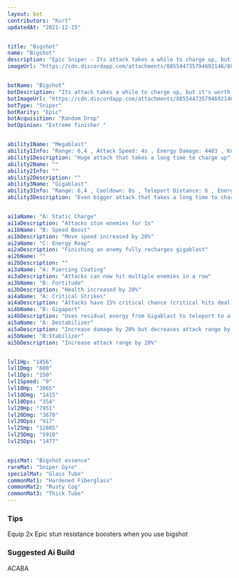 ```yaml
---
layout: bot
contributors: "Kurt"
updatedAt: "2021-12-15"


title: "Bigshot"
name: "Bigshot"
description: "Epic Sniper - Its attack takes a while to charge up, but it's worth the wait"
imageUrl: "https://cdn.discordapp.com/attachments/885544735794692146/885547177638772776/bigshot.png"


botName: "Bigshot"
botDescription: "Its attack takes a while to charge up, but it's worth the wait"
botImageUrl: "https://cdn.discordapp.com/attachments/885544735794692146/885547177638772776/bigshot.png"
botType: "Sniper"
botRarity: "Epic"
botAcquisition: "Random Drop"
botOpinion: "Extreme finisher "


ability1Name: "Megablast"
ability1Info: "Range: 6,4 , Attack Speed: 4s , Energy Damage: 4403 , Knockback: small , Stun Duration: 1s"
ability1Description: "Huge attack that takes a long time to charge up"
ability2Name: ""
ability2Info: ""
ability2Description: ""
ability3Name: "Gigablast"
ability3Info: "Range: 6,4 , Cooldown: 8s , Teleport Distance: 6 , Energy Damage: 8073 , Knockback: small "
ability3Description: "Even bigger attack that takes a long time to charge up"


ai1aName: "A: Static Charge"
ai1aDescription: "Attacks stun enemies for 1s"
ai1bName: "B: Speed Boost"
ai1bDescription: "Move speed increased by 20%"
ai2aName: "C: Energy Reap"
ai2aDescription: "Finishing an enemy fully recharges gigablast"
ai2bName: ""
ai2bDescription: ""
ai3aName: "A: Piercing Coating"
ai3aDescription: "Attacks can now hit multiple enemies in a row"
ai3bName: "B: Fortitude"
ai3bDescription: "Health increased by 20%"
ai4aName: "A: Critical Strikes"
ai4aDescription: "Attacks have 15% critical chance (critical hits deal double damage)"
ai4bName: "B: Gigaport"
ai4bDescription: "Uses residual energy from Gigablast to teleport to a better position"
ai5aName: "A: Destabilizer"
ai5aDescription: "Increase damage by 20% but decreases attack range by 20%"
ai5bName: "B:Stabilizer"
ai5bDescription: "Increase attack range by 20%"


lvl1Hp: "1456"
lvl1Dmg: "600"
lvl1Dps: "150"
lvl1Speed: "9"
lvl10Hp: "3065"
lvl10Dmg: "1415"
lvl10Dps: "354"
lvl20Hp: "7951"
lvl20Dmg: "3670"
lvl20Dps: "917"
lvl25Hp: "12805"
lvl25Dmg: "5910"
lvl25Dps: "1477"


epicMat: "Bigshot essence"
rareMat: "Sniper Gyro"
specialMat: "Glass Tube"
commonMat1: "Hardened Fiberglass"
commonMat2: "Rusty Cog"
commonMat3: "Thick Tube"
---
```


### Tips
Equip 2x Epic stun resistance boosters when you use bigshot

### Suggested Ai Build
ACABA
